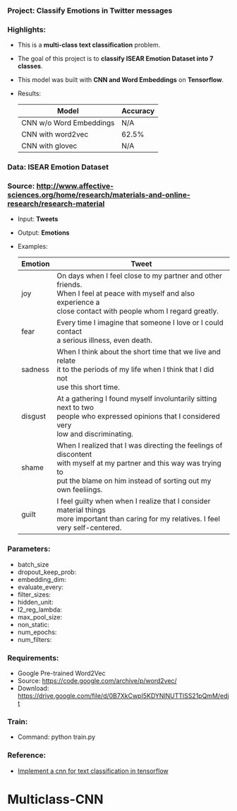 ### Project: Classify Emotions in Twitter messages

### Highlights:
  - This is a **multi-class text classification** problem.
  - The goal of this project is to **classify ISEAR Emotion Dataset into 7 classes**.
  - This model was built with **CNN and Word Embeddings** on **Tensorflow**.
  - Results:

    Model                   | Accuracy
    ------------------------|----------
    CNN w/o Word Embeddings | N/A
    CNN with word2vec       | 62.5%
    CNN with glovec         | N/A

### Data: ISEAR Emotion Dataset
### Source: http://www.affective-sciences.org/home/research/materials-and-online-research/research-material
  - Input: **Tweets**
  - Output: **Emotions**
  - Examples:

    Emotion | Tweet
    --------|------------------------------------------------------------------------
    joy     | On days when I feel close to my partner and other friends.<br>When I feel at peace with myself and also experience a<br>close contact with people whom I regard greatly.
    fear    | Every time I imagine that someone I love or I could contact <br>a serious illness, even death.
    sadness | When I think about the short time that we live and relate<br>it to the periods of my life when I think that I did not<br>use this short time.
    disgust | At a gathering I found myself involuntarily sitting next to two<br> people who expressed opinions that I considered very <br>low and discriminating.
    shame   | When I realized that I was directing the feelings of discontent<br> with myself at my partner and this way was trying to <br>put the blame on him instead of sorting out my own feeliings.
    guilt   | I feel guilty when when I realize that I consider material things <br> more important than caring for my relatives. I feel <br> very self-centered.


### Parameters:
  - batch_size
  - dropout_keep_prob:
  - embedding_dim:
  - evaluate_every:
  - filter_sizes:
  - hidden_unit:
  - l2_reg_lambda:
  - max_pool_size:
  - non_static:
  - num_epochs:
  - num_filters:

### Requirements:
  - Google Pre-trained Word2Vec
  - Source: https://code.google.com/archive/p/word2vec/
  - Download: https://drive.google.com/file/d/0B7XkCwpI5KDYNlNUTTlSS21pQmM/edit

### Train:
  - Command: python train.py
  
### Reference:
 - [Implement a cnn for text classification in tensorflow](http://www.wildml.com/2015/12/implementing-a-cnn-for-text-classification-in-tensorflow/)
# Multiclass-CNN
